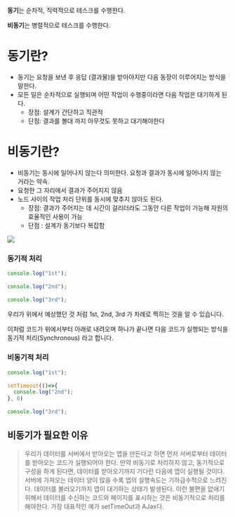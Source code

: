 **동기**는 순차적, 직력적으로 테스크를 수행한다.

**비동기**는 병렬적으로 테스크를 수행한다.

# 동기란?

- 동기는 요청을 보낸 후 응답 (결과물)을 받아야지만 다음 동장이 이루어지는 방식을 말한다.
- 모든 일은 순차적으로 실행되며 어떤 작업이 수행중이라면 다음 작업은 대기하게 된다.
    - 장점: 설계가 간단하고 직관적
    - 단점: 결과를 볼대 까지 아무것도 못하고 대기해야한다

# 비동기란?

- 비동기는 동시에 일어나지 않는다 의미한다. 요청과 결과가 동시에 일어나지 않는 거라는 약속.
- 요청한 그 자리에서 결과가 주어지지 않음
- 노드 사이의 작업 처리 단위를 동시에 맞추지 않아도 된다.
    - 장점: 결과가 주어지는 데 시간이 걸리더라도 그동안 다른 작업이 가능해 자원의 효율적인 사용이 가능
    - 단점 : 설계가 동기보다 복잡함

<img src="https://velog.velcdn.com/images%2Falicia-mkkim%2Fpost%2F1248969f-02cf-4071-b44b-0a4bf84784d3%2F%E1%84%87%E1%85%B5%E1%84%83%E1%85%A9%E1%86%BC%E1%84%80%E1%85%B5%3A%E1%84%83%E1%85%A9%E1%86%BC%E1%84%80%E1%85%B5.png">

### 동기적 처리

```jsx
console.log("1st");
 
console.log("2nd");
 
console.log("3rd");
```

우리가 위에서 예상했던 것 처럼 1st, 2nd, 3rd 가 차례로 찍히는 것을 알 수 있습니다.

이처럼 코드가 위에서부터 아래로 내려오며 하나가 끝나면 다음 코드가 실행되는 방식을 동기적 처리(Synchronous) 라고 합니다.

### 비동기적 처리

```jsx
console.log("1st");
 
setTimeout(()=>{
  console.log("2nd");
}, 0)
 
console.log("3rd");
```

## 비동기가 필요한 이유

> 우리가 데이터를 서버에서 받아오는 앱을 만든다고 하면 먼저 서버로부터 데이터를 받아오는 코드가 실행되어야 한다. 만약 비동기로 처리하지 않고, 동기적으로 구성을 하게 된다면, 데이터를 받아오기까지 기다린 다음에 앱이 실행될 것이다. 서버에 가져오는 데이터 양이 많을 수록 앱의 실행속도는 기하급수적으로 느려진다. 데이터를 불러오기까지 앱이 대기하는 상태가 발생된다. 이런 불편을 없애기 위해서 데이터를 수신하는 코드와 페이지를 표시하는 것은 비동기적으로 처리를 해야한다. 가장 대표적인 예가 setTimeOut과 AJax다.
>